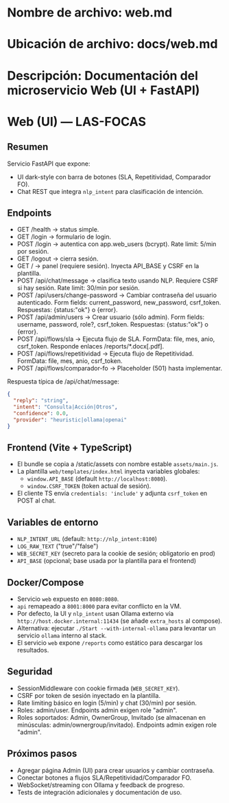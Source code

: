 # Nombre de archivo: web.md
# Ubicación de archivo: docs/web.md
# Descripción: Documentación del microservicio Web (UI + FastAPI)

# Web (UI) — LAS-FOCAS

## Resumen

Servicio FastAPI que expone:
- UI dark-style con barra de botones (SLA, Repetitividad, Comparador FO).
- Chat REST que integra `nlp_intent` para clasificación de intención.

## Endpoints

- GET /health → status simple.
- GET /login → formulario de login.
- POST /login → autentica con app.web_users (bcrypt). Rate limit: 5/min por sesión.
- GET /logout → cierra sesión.
- GET / → panel (requiere sesión). Inyecta API_BASE y CSRF en la plantilla.
- POST /api/chat/message → clasifica texto usando NLP. Requiere CSRF si hay sesión. Rate limit: 30/min por sesión.
- POST /api/users/change-password → Cambiar contraseña del usuario autenticado. Form fields: current_password, new_password, csrf_token. Respuestas: {status:"ok"} o {error}.
- POST /api/admin/users → Crear usuario (sólo admin). Form fields: username, password, role?, csrf_token. Respuestas: {status:"ok"} o {error}.
 - POST /api/flows/sla → Ejecuta flujo de SLA. FormData: file, mes, anio, csrf_token. Responde enlaces /reports/*.docx[.pdf].
 - POST /api/flows/repetitividad → Ejecuta flujo de Repetitividad. FormData: file, mes, anio, csrf_token.
 - POST /api/flows/comparador-fo → Placeholder (501) hasta implementar.

Respuesta típica de /api/chat/message:

```json
{
  "reply": "string",
  "intent": "Consulta|Acción|Otros",
  "confidence": 0.0,
  "provider": "heuristic|ollama|openai"
}
```

## Frontend (Vite + TypeScript)

- El bundle se copia a /static/assets con nombre estable `assets/main.js`.
- La plantilla `web/templates/index.html` inyecta variables globales:
  - `window.API_BASE` (default `http://localhost:8080`).
  - `window.CSRF_TOKEN` (token actual de sesión).
- El cliente TS envía `credentials: 'include'` y adjunta `csrf_token` en POST al chat.

## Variables de entorno

- `NLP_INTENT_URL` (default: `http://nlp_intent:8100`)
- `LOG_RAW_TEXT` ("true"/"false")
- `WEB_SECRET_KEY` (secreto para la cookie de sesión; obligatorio en prod)
- `API_BASE` (opcional; base usada por la plantilla para el frontend)

## Docker/Compose

- Servicio `web` expuesto en `8080:8080`.
- `api` remapeado a `8001:8000` para evitar conflicto en la VM.
- Por defecto, la UI y `nlp_intent` usan Ollama externo vía `http://host.docker.internal:11434` (se añade `extra_hosts` al compose).
- Alternativa: ejecutar `./Start --with-internal-ollama` para levantar un servicio `ollama` interno al stack.
 - El servicio `web` expone `/reports` como estático para descargar los resultados.

## Seguridad

- SessionMiddleware con cookie firmada (`WEB_SECRET_KEY`).
- CSRF por token de sesión inyectado en la plantilla.
- Rate limiting básico en login (5/min) y chat (30/min) por sesión.
- Roles: admin/user. Endpoints admin exigen role "admin".
 - Roles soportados: Admin, OwnerGroup, Invitado (se almacenan en minúsculas: admin/ownergroup/invitado). Endpoints admin exigen role "admin".

## Próximos pasos

- Agregar página Admin (UI) para crear usuarios y cambiar contraseña.
- Conectar botones a flujos SLA/Repetitividad/Comparador FO.
- WebSocket/streaming con Ollama y feedback de progreso.
- Tests de integración adicionales y documentación de uso.
